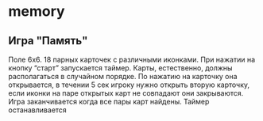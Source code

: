 # memory

## Игра "Память"

Поле 6х6. 18 парных карточек с различными иконками. При нажатии на кнопку “старт” запускается таймер. Карты, естественно, должны располагаться в случайном порядке. По нажатию на карточку она открывается, в течении 5 сек игроку нужно открыть вторую карточку, если иконки на паре открытых карт не совпадают они закрываются. Игра заканчивается когда все пары карт найдены. Таймер останавливается
